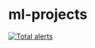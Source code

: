 # ml-projects

[![Total alerts](https://img.shields.io/lgtm/alerts/g/vipulrai91/mask-detection.svg?logo=lgtm&logoWidth=18)](https://lgtm.com/projects/g/vipulrai91/mask-detection/alerts/)
